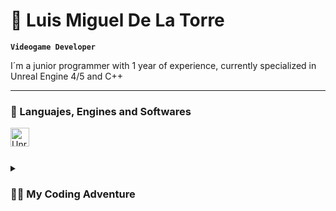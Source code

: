 # 🧿 Luis Miguel De La Torre
**`Videogame Developer`**

I´m a junior programmer with 1 year of experience, currently specialized in Unreal Engine 4/5 and C++

---

### 🧰 Languajes, Engines and Softwares

<img align="left" alt="UnrealEngine" width="30px" style="padding-right:10px;" src="https://cdn.jsdelivr.net/gh/devicons/devicon@latest/icons/unrealengine/unrealengine-original.svg" />
<i class="devicon-unrealengine-original"></i>
          
<br/>

#

<details>
  <summary><h3>👨‍💻 My Coding Adventure</h3></summary>
I started studying code as a software developer, it quickly felt boring to me since all I ended up doing were softwares that were useful and actually functional, but didn´t feel like a "creation" to me. That´s when I discovered ✨GAME ENGINES✨ and decided to give Unity a try. It amazed me how fascinating it was to write a bit of code and then, all of a sudden, I had created something alive(ish?)!. I decided to keep on studying and made a Master´s Degree on Videogame Programming, suffered Unreal Engine´s wrath and, after long months of learning and practicing, ended up loving it!. Right now I´m working hard to improve myself, learn new technologies and achieve new goals.

